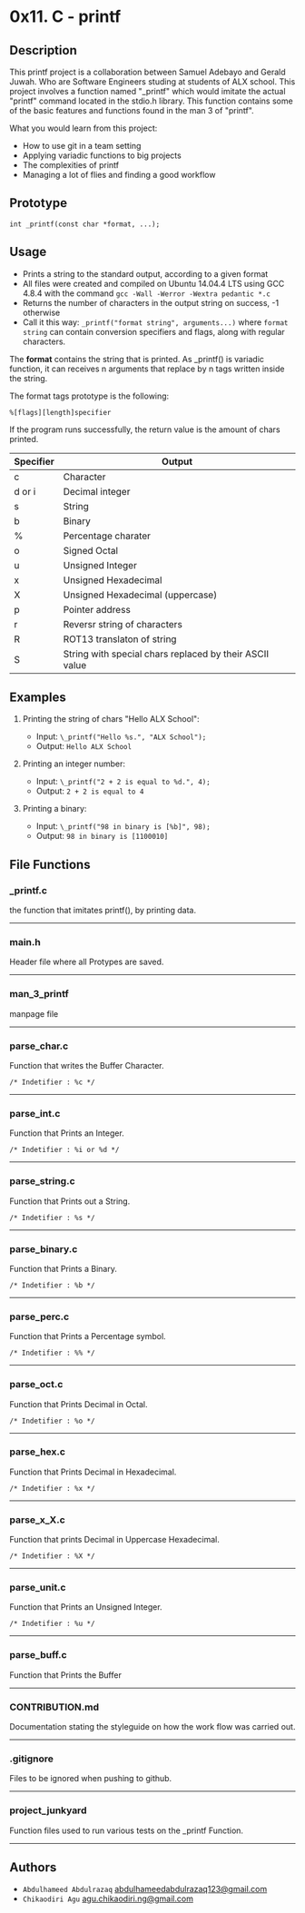 # 0x11. C - printf

## Description

This printf project is a collaboration between Samuel Adebayo and Gerald Juwah. Who are Software Engineers studing at students of ALX school. This project involves a function named "\_printf" which would imitate the actual "printf" command located in the stdio.h library. This function contains some of the basic features and functions found in the man 3 of "printf".

What you would learn from this project:

- How to use git in a team setting
- Applying variadic functions to big projects
- The complexities of printf
- Managing a lot of flies and finding a good workflow

## Prototype

    int _printf(const char *format, ...);

## Usage

- Prints a string to the standard output, according to a given format
- All files were created and compiled on Ubuntu 14.04.4 LTS using GCC 4.8.4 with the command `gcc -Wall -Werror -Wextra pedantic *.c`
- Returns the number of characters in the output string on success, -1 otherwise
- Call it this way: `_printf("format string", arguments...)` where `format string` can contain conversion specifiers and flags, along with regular characters.

The **format** contains the string that is printed. As \_printf() is variadic function, it can receives n arguments that replace by n tags written inside the string.

The format tags prototype is the following:

    %[flags][length]specifier

If the program runs successfully, the return value is the amount of chars printed.

| Specifier | Output              |
| --------- | ------------------- |
| c         | Character           |
| d or i    | Decimal integer     |
| s         | String              |
| b         | Binary              |
| %         | Percentage charater |
| o         | Signed Octal        |
| u         | Unsigned Integer    |
| x         | Unsigned Hexadecimal|
| X         | Unsigned Hexadecimal (uppercase) |
| p         | Pointer address     |
| r         | Reversr string of characters |
| R         | ROT13 translaton of string |
| S         | String with special chars replaced by their ASCII value |

## Examples

1. Printing the string of chars "Hello ALX School":

   - Input: `\_printf("Hello %s.", "ALX School");`
   - Output: `Hello ALX School`

2. Printing an integer number:

   - Input: `\_printf("2 + 2 is equal to %d.", 4);`
   - Output: `2 + 2 is equal to 4`

3. Printing a binary:

   - Input: `\_printf("98 in binary is [%b]", 98);`
   - Output: `98 in binary is [1100010]`

## File Functions

### \_printf.c

the function that imitates printf(), by printing data.

---

### main.h

Header file where all Protypes are saved.

---

### man_3_printf

manpage file

---

### parse_char.c

Function that writes the Buffer Character.

    /* Indetifier : %c */

---

### parse_int.c

Function that Prints an Integer.

    /* Indetifier : %i or %d */

---

### parse_string.c

Function that Prints out a String.

    /* Indetifier : %s */

---

### parse_binary.c

Function that Prints a Binary.

    /* Indetifier : %b */

---

### parse_perc.c

Function that Prints a Percentage symbol.

    /* Indetifier : %% */

---
### parse_oct.c

Function that Prints Decimal in Octal.

	/* Indetifier : %o */

---

### parse_hex.c

Function that Prints Decimal in Hexadecimal.

	/* Indetifier : %x */

---

### parse_x_X.c

Function that prints Decimal in Uppercase Hexadecimal.

	/* Indetifier : %X */

---

### parse_unit.c

Function that Prints an Unsigned Integer.

	/* Indetifier : %u */

---

### parse_buff.c

Function that Prints the Buffer

---

### CONTRIBUTION.md

Documentation stating the styleguide on how the work flow was carried out.

---

### .gitignore

Files to be ignored when pushing to github.

---

### project_junkyard

Function files used to run various tests on the \_printf Function.

---

## Authors

- `Abdulhameed Abdulrazaq` abdulhameedabdulrazaq123@gmail.com
- `Chikaodiri Agu` agu.chikaodiri.ng@gmail.com
